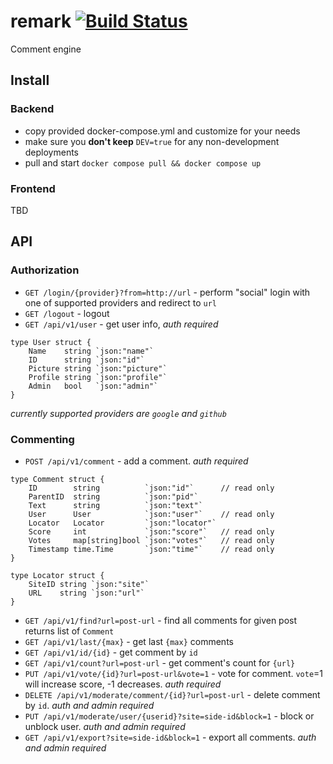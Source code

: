 # remark [![Build Status](http://drone.umputun.com:9080/api/badges/umputun/remark/status.svg)](http://drone.umputun.com:9080/umputun/remark)

Comment engine

## Install 

### Backend

- copy provided docker-compose.yml and customize for your needs
- make sure you **don't keep** `DEV=true` for any non-development deployments
- pull and start `docker compose pull && docker compose up` 

### Frontend

TBD

## API

### Authorization

- `GET /login/{provider}?from=http://url` - perform "social" login with one of supported providers and redirect to `url`
- `GET /logout` - logout 
- `GET /api/v1/user` - get user info, _auth required_

```
type User struct {
	Name    string `json:"name"`
	ID      string `json:"id"`
	Picture string `json:"picture"`
	Profile string `json:"profile"`
	Admin   bool   `json:"admin"`
}
```

_currently supported providers are `google` and `github`_

### Commenting

- `POST /api/v1/comment` - add a comment. _auth required_

```
type Comment struct {
	ID        string          `json:"id"`      // read only
	ParentID  string          `json:"pid"`    
	Text      string          `json:"text"`
	User      User            `json:"user"`    // read only
	Locator   Locator         `json:"locator"`
	Score     int             `json:"score"`   // read only
	Votes     map[string]bool `json:"votes"`   // read only
	Timestamp time.Time       `json:"time"`    // read only
}

type Locator struct {
	SiteID string `json:"site"`
	URL    string `json:"url"`
}
```

- `GET /api/v1/find?url=post-url` - find all comments for given post returns list of `Comment`
- `GET /api/v1/last/{max}` - get last `{max}` comments
- `GET /api/v1/id/{id}` - get comment by `id`
- `GET /api/v1/count?url=post-url` - get comment's count for `{url}`
- `PUT /api/v1/vote/{id}?url=post-url&vote=1` - vote for comment. `vote`=1 will increase score, -1 decreases. _auth required_
- `DELETE /api/v1/moderate/comment/{id}?url=post-url` - delete comment by `id`. _auth and admin required_
- `PUT /api/v1/moderate/user/{userid}?site=side-id&block=1` - block or unblock user. _auth and admin required_
- `GET /api/v1/export?site=side-id&block=1` - export all comments. _auth and admin required_
